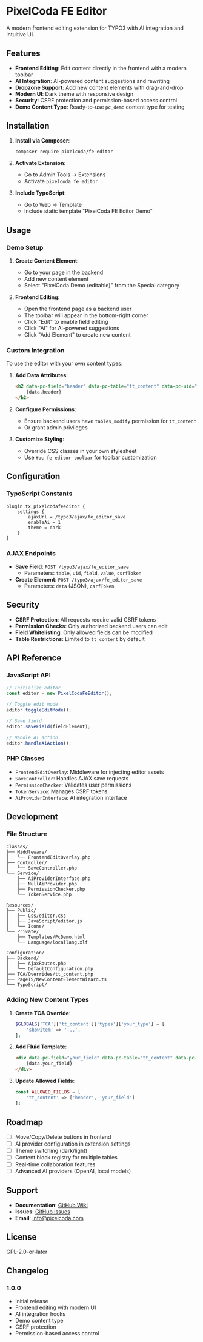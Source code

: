 # PixelCoda FE Editor

A modern frontend editing extension for TYPO3 with AI integration and intuitive UI.

## Features

- **Frontend Editing**: Edit content directly in the frontend with a modern toolbar
- **AI Integration**: AI-powered content suggestions and rewriting
- **Dropzone Support**: Add new content elements with drag-and-drop
- **Modern UI**: Dark theme with responsive design
- **Security**: CSRF protection and permission-based access control
- **Demo Content Type**: Ready-to-use `pc_demo` content type for testing

## Installation

1. **Install via Composer**:
   ```bash
   composer require pixelcoda/fe-editor
   ```

2. **Activate Extension**:
   - Go to Admin Tools → Extensions
   - Activate `pixelcoda_fe_editor`

3. **Include TypoScript**:
   - Go to Web → Template
   - Include static template "PixelCoda FE Editor Demo"

## Usage

### Demo Setup

1. **Create Content Element**:
   - Go to your page in the backend
   - Add new content element
   - Select "PixelCoda Demo (editable)" from the Special category

2. **Frontend Editing**:
   - Open the frontend page as a backend user
   - The toolbar will appear in the bottom-right corner
   - Click "Edit" to enable field editing
   - Click "AI" for AI-powered suggestions
   - Click "Add Element" to create new content

### Custom Integration

To use the editor with your own content types:

1. **Add Data Attributes**:
   ```html
   <h2 data-pc-field="header" data-pc-table="tt_content" data-pc-uid="{data.uid}">
       {data.header}
   </h2>
   ```

2. **Configure Permissions**:
   - Ensure backend users have `tables_modify` permission for `tt_content`
   - Or grant admin privileges

3. **Customize Styling**:
   - Override CSS classes in your own stylesheet
   - Use `#pc-fe-editor-toolbar` for toolbar customization

## Configuration

### TypoScript Constants

```typoscript
plugin.tx_pixelcodafeeditor {
    settings {
        ajaxUrl = /typo3/ajax/fe_editor_save
        enableAi = 1
        theme = dark
    }
}
```

### AJAX Endpoints

- **Save Field**: `POST /typo3/ajax/fe_editor_save`
  - Parameters: `table`, `uid`, `field`, `value`, `csrfToken`
- **Create Element**: `POST /typo3/ajax/fe_editor_save`
  - Parameters: `data` (JSON), `csrfToken`

## Security

- **CSRF Protection**: All requests require valid CSRF tokens
- **Permission Checks**: Only authorized backend users can edit
- **Field Whitelisting**: Only allowed fields can be modified
- **Table Restrictions**: Limited to `tt_content` by default

## API Reference

### JavaScript API

```javascript
// Initialize editor
const editor = new PixelCodaFeEditor();

// Toggle edit mode
editor.toggleEditMode();

// Save field
editor.saveField(fieldElement);

// Handle AI action
editor.handleAiAction();
```

### PHP Classes

- `FrontendEditOverlay`: Middleware for injecting editor assets
- `SaveController`: Handles AJAX save requests
- `PermissionChecker`: Validates user permissions
- `TokenService`: Manages CSRF tokens
- `AiProviderInterface`: AI integration interface

## Development

### File Structure

```
Classes/
├── Middleware/
│   └── FrontendEditOverlay.php
├── Controller/
│   └── SaveController.php
└── Service/
    ├── AiProviderInterface.php
    ├── NullAiProvider.php
    ├── PermissionChecker.php
    └── TokenService.php

Resources/
├── Public/
│   ├── Css/editor.css
│   ├── JavaScript/editor.js
│   └── Icons/
└── Private/
    ├── Templates/PcDemo.html
    └── Language/locallang.xlf

Configuration/
├── Backend/
│   ├── AjaxRoutes.php
│   └── DefaultConfiguration.php
├── TCA/Overrides/tt_content.php
├── PageTS/NewContentElementWizard.ts
└── TypoScript/
```

### Adding New Content Types

1. **Create TCA Override**:
   ```php
   $GLOBALS['TCA']['tt_content']['types']['your_type'] = [
       'showitem' => '...',
   ];
   ```

2. **Add Fluid Template**:
   ```html
   <div data-pc-field="your_field" data-pc-table="tt_content" data-pc-uid="{data.uid}">
       {data.your_field}
   </div>
   ```

3. **Update Allowed Fields**:
   ```php
   const ALLOWED_FIELDS = [
       'tt_content' => ['header', 'your_field']
   ];
   ```

## Roadmap

- [ ] Move/Copy/Delete buttons in frontend
- [ ] AI provider configuration in extension settings
- [ ] Theme switching (dark/light)
- [ ] Content block registry for multiple tables
- [ ] Real-time collaboration features
- [ ] Advanced AI providers (OpenAI, local models)

## Support

- **Documentation**: [GitHub Wiki](https://github.com/pixelcoda/fe-editor/wiki)
- **Issues**: [GitHub Issues](https://github.com/pixelcoda/fe-editor/issues)
- **Email**: info@pixelcoda.com

## License

GPL-2.0-or-later

## Changelog

### 1.0.0
- Initial release
- Frontend editing with modern UI
- AI integration hooks
- Demo content type
- CSRF protection
- Permission-based access control